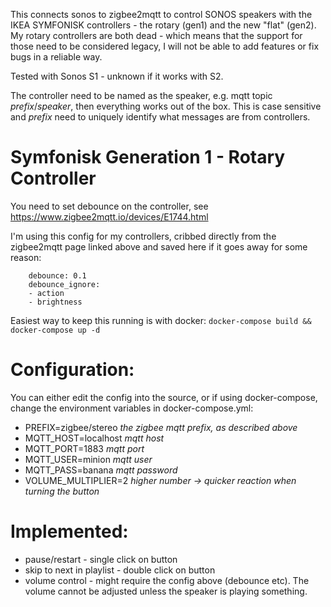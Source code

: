 This connects sonos to zigbee2mqtt to control SONOS speakers with the IKEA SYMFONISK controllers - the rotary (gen1) and the new "flat" (gen2).
My rotary controllers are both dead - which means that the support for those need to be considered legacy, I will not be able to add features or fix bugs in a reliable way.



Tested with Sonos S1 - unknown if it works with S2.

The controller need to be named as the speaker, e.g. mqtt topic *prefix*/*speaker*, then everything works out of the box.
This is case sensitive and *prefix* need to uniquely identify what messages are from controllers. 

Symfonisk Generation 1 - Rotary Controller
==========================================

You need to set debounce on the controller, see https://www.zigbee2mqtt.io/devices/E1744.html

I'm using this config for my controllers, cribbed directly from the zigbee2mqtt page linked above and saved here if it goes away for some reason:

```
    debounce: 0.1
    debounce_ignore:	
    - action
    - brightness
```

Easiest way to keep this running is with docker:
```docker-compose build && docker-compose up -d```

Configuration:
==============

You can either edit the config into the source, or if using docker-compose, change the environment variables in docker-compose.yml:

* PREFIX=zigbee/stereo _the zigbee mqtt prefix, as described above_
* MQTT_HOST=localhost  _mqtt host_
* MQTT_PORT=1883       _mqtt port_
* MQTT_USER=minion     _mqtt user_
* MQTT_PASS=banana     _mqtt password_
* VOLUME_MULTIPLIER=2  _higher number -> quicker reaction when turning the button_						  


Implemented:
============

* pause/restart - single click on button
* skip to next in playlist - double click on button
* volume control - might require the config above (debounce etc). The volume cannot be adjusted unless the speaker is playing something.
